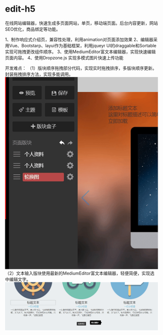 # edit-h5
在线网站编辑器，快速生成多页面网站，单页，移动端页面。后台内容更新，网站SEO优化，商品绑定等功能。


1、制作响应式介绍页，兼容性处理，利用animation对页面添加效果
2、编辑器采用Vue、Bootstarp、layui作为基础框架，利用jqueyr UI的draggable和Sortable实现可拖拽更改组件顺序。
3、使用MediumEditor富文本编辑器，实现快速编辑页面内容。
4、使用Dropzone.js 实现多模式图片快速上传功能
 
 
 
 开发难点：
 （1）版块顺序拖拽部分代码，实现实时拖拽排序，多版块顺序更新。封装拖拽排序方法，实现多能调用。<br>
 ![图片](https://github.com/Jia-feng/edit-h5/blob/master/layout/img/jzrs3-h5y0e.gif?raw=true)<br>
 （2）文本输入版块使用最新的MediumEditor富文本编辑器，轻便简便，实现选中编辑文字。<br>
  ![图片](https://github.com/Jia-feng/edit-h5/blob/master/layout/img/nwxlc-v6qyv.gif?raw=true)
  
